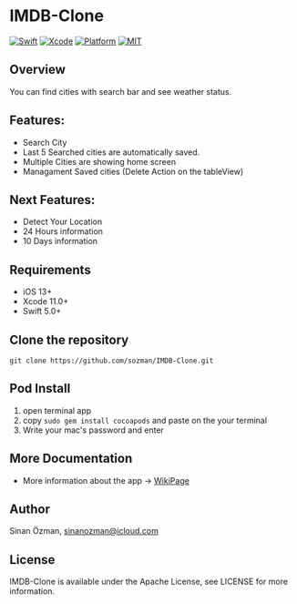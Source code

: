 # IMDB-Clone
[![Swift](https://img.shields.io/badge/Swift-5-orange.svg)](https://swift.org)
[![Xcode](https://img.shields.io/badge/Xcode-12.4-blue.svg)](https://developer.apple.com/xcode)
[![Platform](https://img.shields.io/badge/platforms-iOS%20%7C%20-green.svg)](https://github.com/sozman/instagram-clone-swiftUI.git)
[![MIT](https://img.shields.io/badge/license-Apache%202-blue)](https://opensource.org/licenses/MIT)


## Overview
You can find cities with search bar and see weather status.

## Features:
* Search City
* Last 5 Searched cities are automatically saved.
* Multiple Cities are showing home screen
* Managament Saved cities (Delete Action on the tableView)

## Next Features:
* Detect Your Location
* 24 Hours information
* 10 Days information

## Requirements
* iOS 13+
* Xcode 11.0+
* Swift 5.0+

## Clone the repository

`git clone https://github.com/sozman/IMDB-Clone.git`

## Pod Install
1. open terminal app
2. copy `sudo gem install cocoapods` and paste on the your terminal
3. Write your mac's password and enter

## More Documentation
* More information about the app -> [WikiPage](https://github.com/sozman/TTWeather/wiki)

## Author
Sinan Özman, sinanozman@icloud.com

## License
IMDB-Clone is available under the Apache License, see LICENSE for more information.

